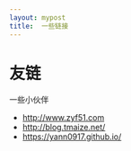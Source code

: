 ```yaml
---
layout: mypost
title:  一些链接
---
```


# 友链

一些小伙伴

+ [<a href="http://www.zyf51.com" target="_blank" >http://www.zyf51.com</a>](#)
+ [<a href="http://blog.tmaize.net/" target="_blank" >http://blog.tmaize.net/</a>](#)
+ [<a href="https://yann0917.github.io/" target="_blank" >https://yann0917.github.io/</a>](#)
